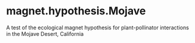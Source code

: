 # magnet.hypothesis.Mojave
A test of the ecological magnet hypothesis for plant-pollinator interactions in the Mojave Desert, California
